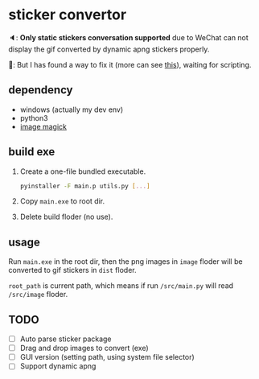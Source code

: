 # sticker convertor

🔈: **Only static stickers conversation supported** due to WeChat can not display the gif converted by dynamic apng stickers properly.

🎉: But I has found a way to fix it (more can see [this](http://apngdis.sourceforge.net/)), waiting for scripting.


## dependency

- windows (actually my dev env)
- python3
- [image magick](https://www.imagemagick.org/)

## build exe

1. Create a one-file bundled executable.

    ```bash
    pyinstaller -F main.p utils.py [...]
    ```

2. Copy `main.exe` to root dir.
3. Delete build floder (no use).

## usage

Run `main.exe` in the root dir, then the png images in `image` floder will be converted to gif stickers in `dist` floder.

`root_path` is current path, which means if run `/src/main.py` will read `/src/image` floder.

## TODO

- [ ] Auto parse sticker package
- [ ] Drag and drop images to convert (exe)
- [ ] GUI version (setting path, using system file selector)
- [ ] Support dynamic apng
